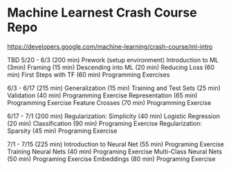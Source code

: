 # Machine Learnest Crash Course Repo

https://developers.google.com/machine-learning/crash-course/ml-intro

TBD
5/20 - 6/3 (200 min)
Prework (setup environment)
Introduction to ML (3min)
Framing (15 min)
Descending into ML (20 min)
Reducing Loss (60 min)
First Steps with TF (60 min)
Programming Exercises

6/3 - 6/17 (215 min)
Generalization (15 min)
Training and Test Sets (25 min)
Validation (40 min)
Programming Exercise 
Representation (65 min)
Programming Exercise 
Feature Crosses (70 min)
Programming Exercise

6/17 - 7/1 (200 min)
Regularization: Simplicity (40 min)
Logistic Regression (20 min)
Classification (90 min)
Programing Exercise
Regularization: Sparsity (45 min)
Programing Exercise

7/1 - 7/15 (225 min)
Introduction to Neural Net (55 min)
Programing Exercise
Training Neural Nets (40 min)
Programing Exercise
Multi-Class Neural Nets (50 min)
Programing Exercise
Embeddings (80 min)
Programing Exercise
